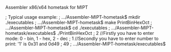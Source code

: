 Assembler x86/x64 hometask for MIPT

;   Typical usage example:
;   .../Assembler-MIPT-hometask$ mkdir ./executables<Enter>
;   .../Assembler-MIPT-hometask$ make PrintBinHexOct<Enter>
;   .../Assembler-MIPT-hometask$ cd ./executables<Enter>
;   .../Assembler-MIPT-hometask/executables$ ./PrintBinHexOct<Enter>
;   2<C-d>            //Firstly you have to enter mode: 0 - bin, 1 - hex, 2 - dec
;   1<C-d>            //Secondly you have to enter number to print: '1' is 0x31 and 0d49
;   49
;   .../Assembler-MIPT-hometask/executables$
